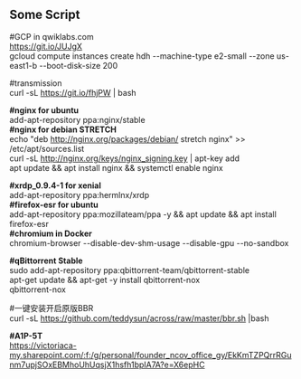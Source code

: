 ## Some Script

#GCP in qwiklabs.com  
https://git.io/JUJgX  
gcloud compute instances create hdh --machine-type e2-small --zone us-east1-b --boot-disk-size 200  

#transmission  
curl -sL https://git.io/fhjPW | bash

__#nginx for ubuntu__  
add-apt-repository ppa:nginx/stable  
__#nginx for debian STRETCH__  
echo "deb http://nginx.org/packages/debian/ stretch nginx" >> /etc/apt/sources.list  
curl -sL http://nginx.org/keys/nginx_signing.key | apt-key add  
apt update && apt install nginx && systemctl enable nginx

__#xrdp_0.9.4-1 for xenial__  
add-apt-repository ppa:hermlnx/xrdp  
__#firefox-esr for ubuntu__  
add-apt-repository ppa:mozillateam/ppa -y && apt update && apt install firefox-esr  
__#chromium in Docker__  
chromium-browser --disable-dev-shm-usage --disable-gpu --no-sandbox

__#qBittorrent Stable__  
sudo add-apt-repository ppa:qbittorrent-team/qbittorrent-stable  
apt-get update && apt-get -y install qbittorrent-nox  
qbittorrent-nox

#一键安装开启原版BBR  
curl -sL https://github.com/teddysun/across/raw/master/bbr.sh |bash  

__#A1P-5T__  
https://victoriaca-my.sharepoint.com/:f:/g/personal/founder_ncov_office_gy/EkKmTZPQrrRGunm7upjSOxEBMhoUhUqsjX1hsfh1bpIA7A?e=X6epHC
